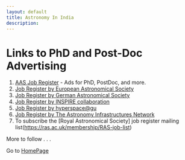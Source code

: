 ```yaml
---
layout: default
title: Astronomy In India
description: 
---
```

# Links to PhD and Post-Doc Advertising 

1. [AAS Job Register](https://jobregister.aas.org/) - Ads for PhD, PostDoc, and more.
2. [Job Register by European Astronomical Society](https://eas.unige.ch/jobs.jsp)
3. [Job Register by German Astronomical Society](http://www.astronomische-gesellschaft.org/en/activities/jobregister)
4. [Job Register by INSPIRE collaboration](https://inspirehep.net/jobs?sort=mostrecent&size=25&page=1&q=&field_of_interest=astro-ph)
5. [Job Register by hyperspace@gu](https://hyperspace.uni-frankfurt.de/tag/phd/)
6. [Job Register by The Astronomy Infrastructures Network](https://riastronomia.es/en/contratos-predoctorales/)
7. To subscribe the [Royal Astronomical Society] job register mailing list(https://ras.ac.uk/membership/RAS-job-list)

More to follow . . .

Go to [HomePage](./../index.md)
